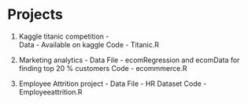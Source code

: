 # Projects
1) Kaggle titanic competition -   
                    Data - Available on kaggle
                    Code - Titanic.R
2) Marketing analytics -
                    Data File - ecomRegression and ecomData for finding top 20 % customers 
                    Code - ecommmerce.R

3) Employee Attrition project - 
                    Data File - HR Dataset
                    Code - Employeeattrition.R
